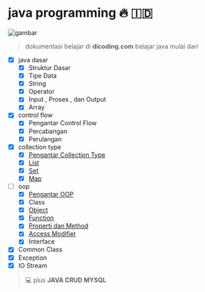 # java programming 🔥 🇮🇩

![gambar](https://gatostudy.com/wp-content/uploads/2019/09/java.jpg)

> dokumentasi belajar di **dicoding.com**
> belajar java mulai dari

- [x] java dasar
  - [x] Struktur Dasar
  - [x] Tipe Data
  - [x] String
  - [x] Operator
  - [x] Input , Proses , dan Output
  - [x] Array
- [x] control flow
  - [x] Pengantar Control Flow
  - [x] Percabangan
  - [x] Perulangan
- [x] collection type
  - [x] [Pengantar Collection Type](https://github.com/IzzaWildanRidhoni/java-programming/tree/master/06-collection)
  - [x] [List](https://github.com/IzzaWildanRidhoni/java-programming/tree/master/06-collection/src/com/dicoding/javafundamental/collection)
  - [x] [Set](https://github.com/IzzaWildanRidhoni/java-programming/tree/master/06-collection/src/com/dicoding/javafundamental/collection)
  - [x] [Map](https://github.com/IzzaWildanRidhoni/java-programming/tree/master/06-collection/src/com/dicoding/javafundamental/collection)
- [ ] oop
  - [x] [Pengantar OOP](https://github.com/IzzaWildanRidhoni/java-programming/tree/master/07-oop)
  - [x] Class
  - [x] [Object](https://github.com/IzzaWildanRidhoni/java-programming/tree/master/07-oop/src/com/izzawildan/objek)
  - [x] [Function](https://github.com/IzzaWildanRidhoni/java-programming/tree/master/07-oop/src/com/izzawildan/function)
  - [x] [Properti dan Method](https://github.com/IzzaWildanRidhoni/java-programming/tree/master/07-oop/src/com/izzawildan/propertiMethode)
  - [x] [Access Modifier](https://github.com/IzzaWildanRidhoni/java-programming/tree/master/07-oop/src/com/izzawildan/accessModifier)
  - [x] Interface
- [x] Common Class
- [x] Exception
- [x] IO Stream

> 💻 plus **JAVA CRUD MYSQL**
